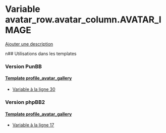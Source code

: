 # Variable avatar_row.avatar_column.AVATAR_IMAGE
[Ajouter une description](https://fa-tvars.appspot.com/avatar_row.avatar_column.AVATAR_IMAGE)

n## Utilisations dans les templates

### Version PunBB

#### [Template profile_avatar_gallery](punbb/profile_avatar_gallery.md)
* [Variable à la ligne 30](../punbb/profile_avatar_gallery.tpl#L30)

### Version phpBB2

#### [Template profile_avatar_gallery](subsilver/profile_avatar_gallery.md)
* [Variable à la ligne 17](../subsilver/profile_avatar_gallery.tpl#L17)